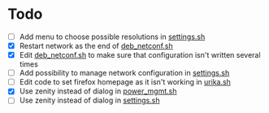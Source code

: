# Todo

- [ ] Add menu to choose possible resolutions in [settings.sh](../master/bin/settings.sh)
- [X] Restart network as the end of [deb_netconf.sh](../master/util/deb_netconf.sh)
- [X] Edit [deb_netconf.sh](../master/util/deb_netconf.sh) to make sure that configuration isn't written several times
- [ ] Add possibility to manage network configuration in [settings.sh](../master/bin/settings.sh)
- [ ] Edit code to set firefox homepage as it isn't working in [urika.sh](urika.sh)
- [X] Use zenity instead of dialog in [power_mgmt.sh](../master/bin/power_mgmt.sh)
- [ ] Use zenity instead of dialog in [settings.sh](../master/bin/settings.sh)
